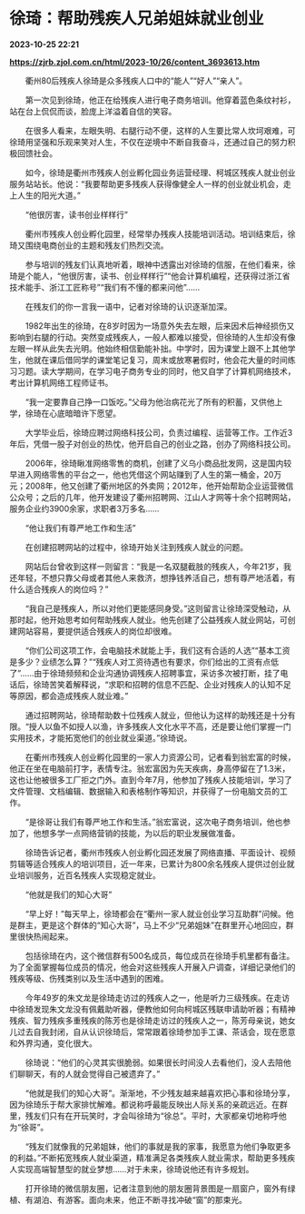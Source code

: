 # 徐琦：帮助残疾人兄弟姐妹就业创业

**2023-10-25 22:21**

**https://zjrb.zjol.com.cn/html/2023-10/26/content_3693613.htm**

　　衢州80后残疾人徐琦是众多残疾人口中的“能人”“好人”“亲人”。

　　第一次见到徐琦，他正在给残疾人进行电子商务培训。他穿着蓝色条纹衬衫，站在台上侃侃而谈，脸庞上洋溢着自信的笑容。

　　在很多人看来，左眼失明、右腿行动不便，这样的人生要比常人坎坷艰难，可徐琦用坚强和乐观来笑对人生，不仅在逆境中不断自我奋斗，还通过自己的努力积极回馈社会。

　　如今，徐琦是衢州市残疾人创业孵化园业务运营经理、柯城区残疾人就业创业服务站站长。他说：“我要帮助更多残疾人获得像健全人一样的创业就业机会，走上人生的阳光大道。”

　　“他很厉害，读书创业样样行”

　　衢州市残疾人创业孵化园里，经常举办残疾人技能培训活动。培训结束后，徐琦又围绕电商创业的主题和残友们热烈交流。

　　参与培训的残友们认真地听着，眼神中透露出对徐琦的信服，在他们看来，徐琦是个能人，“他很厉害，读书、创业样样行”“他会计算机编程，还获得过浙江省技术能手、浙江工匠称号”“我们有不懂的都来问他”……

　　在残友们的你一言我一语中，记者对徐琦的认识逐渐加深。

　　1982年出生的徐琦，在8岁时因为一场意外失去左眼，后来因术后神经损伤又影响到右腿的行动。突然变成残疾人，一般人都难以接受，但徐琦的人生却没有像左眼一样从此失去光明。他始终相信勤能补拙。中学时，因为课堂上跟不上其他学生，他就在课后借同学的课堂笔记复习，周末或放寒暑假时，他会花大量的时间练习习题。读大学期间，在学习电子商务专业的同时，他又自学了计算机网络技术，考出计算机网络工程师证书。

　　“我一定要靠自己挣一口饭吃。”父母为他治病花光了所有的积蓄，又供他上学，徐琦在心底暗暗许下愿望。

　　大学毕业后，徐琦应聘过网络科技公司，负责过编程、运营等工作。工作近3年后，凭借一股子对创业的热忱，他开启自己的创业之路，创办了网络科技公司。

　　2006年，徐琦瞅准网络零售的商机，创建了义乌小商品批发网，这是国内较早进入网络零售的平台之一，他也凭借这个网站赚到了人生的第一桶金，20万元；2008年，他又创建了衢州地区的外卖网；2012年，他开始帮助企业运营微信公众号；之后的几年，他开发建设了衢州招聘网、江山人才网等十余个招聘网站，服务企业约3900余家，求职者3万多名……

　　“他让我们有尊严地工作和生活”

　　在创建招聘网站的过程中，徐琦开始关注到残疾人就业的问题。

　　网站后台曾收到这样一则留言：“我是一名双腿截肢的残疾人，今年21岁，我还年轻，不想只靠父母或者其他人来救济，想挣钱养活自己，想有尊严地活着，有什么适合残疾人的岗位吗？”

　　“我自己是残疾人，所以对他们更能感同身受。”这则留言让徐琦深受触动，从那时起，他开始思考如何帮助残疾人就业。他先创建了公益残疾人就业网站，可创建网站容易，要提供适合残疾人的岗位却很难。

　　“你们公司这项工作，会电脑技术就能上手，我们这有合适的人选”“基本工资是多少？业绩怎么算？”“残疾人对工资待遇也有要求，你们给出的工资有点低了”……由于徐琦频频和企业沟通协调残疾人招聘事宜，采访多次被打断，挂了电话后，徐琦苦笑着解释说，“求职和招聘的信息不匹配、企业对残疾人的认知不足等原因，都会造成残疾人就业难。”

　　通过招聘网站，徐琦帮助数十位残疾人就业，但他认为这样的助残还是十分有限。“授人以鱼不如授人以渔，许多残疾人文化水平不高，还是要让他们掌握一门实用技术，才能拓宽他们的创业就业渠道。”徐琦说。

　　在衢州市残疾人创业孵化园里的一家人力资源公司，记者看到翁宏富的时候，他正在坐在电脑前打字，表情专注。翁宏富因为先天疾病，身高停留在了1.3米，这也让他被很多工厂拒之门外。直到今年7月，他参加了残疾人技能培训，学习了文件管理、文档编辑、数据输入和表格制作等知识，并获得了一份电脑文员的工作。

　　“是徐哥让我们有尊严地工作和生活。”翁宏富说，这次电子商务培训，他也参加了，他想多学一点网络营销的技能，为以后的职业发展做准备。

　　徐琦告诉记者，衢州市残疾人创业孵化园还发展了网络直播、平面设计、视频剪辑等适合残疾人的培训项目，近一年来，已累计为800余名残疾人提供过创业就业培训服务，近百名残疾人实现稳定就业。

　　“他就是我们的知心大哥”

　　“早上好！”每天早上，徐琦都会在“衢州一家人就业创业学习互助群”问候。他是群主，更是这个群体的“知心大哥”，马上不少“兄弟姐妹”在群里开心地回应，群里很快热闹起来。

　　包括徐琦在内，这个微信群有500名成员，每位成员在徐琦手机里都有备注。为了全面掌握每位成员的情况，他会对这些残疾人开展入户调查，详细记录他们的残疾等级、伤残类别以及生活中遇到的困难。

　　今年49岁的朱文龙是徐琦走访过的残疾人之一，他是听力三级残疾。在走访中徐琦发现朱文龙没有佩戴助听器，便教他如何向柯城区残联申请助听器；有精神残疾、智力残疾多重残疾的陈芳也是徐琦走访过的残疾人之一，陈芳母亲说，她女儿过去自我封闭，自从认识徐琦后，常常跟着徐琦参加手工课、茶话会，现在愿意和外界沟通，变化很大。

　　徐琦说：“他们的心灵其实很脆弱。如果很长时间没人去看他们，没人去陪他们聊聊天，有的人就会觉得自己被遗弃了。”

　　“他就是我们的知心大哥”。渐渐地，不少残友越来越喜欢把心事和徐琦分享，因为徐琦乐于帮大家排忧解难。都说称呼最能反映出人际关系的亲疏远近。在群里，残友们只有在开玩笑时，才会叫徐琦为“徐总”。平时，大家都亲切地称呼他为“徐哥”。

　　“残友们就像我的兄弟姐妹，他们的事就是我的家事，我愿意为他们争取更多的利益。”不断拓宽残疾人就业渠道，精准满足各类残疾人就业需求，帮助更多残疾人实现高端智慧型的就业梦想……对于未来，徐琦说他还有许多规划。

　　打开徐琦的微信朋友圈，记者注意到他的朋友圈背景图是一扇窗户，窗外有绿植、有湖泊、有游客。面向未来，他正不断寻找冲破“窗”的那束光。